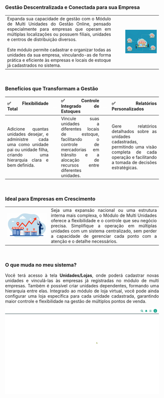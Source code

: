 <div style="text-align: justify">

### Gestão Descentralizada e Conectada para sua Empresa

| | | |
|-|-|-|
|Expanda sua capacidade de gestão com o Módulo de Multi Unidades do Gestão Online, pensado especialmente para empresas que operam em múltiplas localizações ou possuem filiais, unidades e centros de distribuição diversos.<br><br>Este módulo permite cadastrar e organizar todas as unidades da sua empresa, vinculando-as de forma prática e eficiente às empresas e locais de estoque já cadastrados no sistema.|<p style="color: white;"> ___ </p>|<div><img src="https://github.com/Gestao-Online/public-docs/blob/660fec5a1e23d39a2875f76d1306b47cdab4bc9c/erp-v2/marketplace/extensions/br.com.gestao-online.module.multi-unidade/assets/modulo_multi_unidade_03.png?raw=true" alt="0" width="600"></div>|

<br>

### Benefícios que Transformam a Gestão

|✅**Flexibilidade Total** |<p style="color: white;">__</p>|✅**Controle Integrado de Estoques** |<p style="color: white;">__</p>|✅**Relatórios Personalizados** |
|-|-|-|-|-|
|Adicione quantas unidades desejar, e administre cada uma como unidade pai ou unidade filha, criando uma hierarquia clara e bem definida. | |Vincule suas unidades a diferentes locais de estoque, facilitando o controle de mercadorias em trânsito e a alocação de recursos entre diferentes unidades. | |Gere relatórios detalhados sobre as unidades cadastradas, permitindo uma visão completa de cada operação e facilitando a tomada de decisões estratégicas. |

<br>

### Ideal para Empresas em Crescimento

| | |
|-|-|
|![](https://github.com/Gestao-Online/public-docs/blob/071a1a9a0dc96b7ef4037394b78ac4d5c92977ac/erp-v2/marketplace/extensions/br.com.gestao-online.module.multi-unidade/assets/modulo_multi_unidade_04.png?raw=true) |Seja uma expansão nacional ou uma estrutura interna mais complexa, o Módulo de Multi Unidades oferece a flexibilidade e o controle que seu negócio precisa. Simplifique a operação em múltiplas unidades com um sistema centralizado, sem perder a capacidade de gerenciar cada ponto com a atenção e o detalhe necessários.|

<br>

### O que muda no meu sistema?

Você terá acesso à tela **Unidades/Lojas**, onde poderá cadastrar novas unidades e vinculá-las às empresas já registradas no módulo de multi empresas. Também é possível criar unidades dependentes, formando uma hierarquia entre elas. Integrado ao módulo de loja virtual, você pode ainda configurar uma loja específica para cada unidade cadastrada, garantindo maior controle e flexibilidade na gestão de múltiplos pontos de venda.

<div style="text-align: center">
    <img src="https://github.com/Gestao-Online/public-docs/blob/2bf9822b0606393bda72e265815aab7e4d6238a3/erp-v2/marketplace/extensions/br.com.gestao-online.module.multi-unidade/assets/modulo_multi-unidade_05.gif?raw=true" alt="0" width="800"> 
</div>

</div>